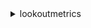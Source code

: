 <details><summary>lookoutmetrics</summary><blockquote>

- **<details><summary>activate-anomaly-detector</summary><blockquote>**

  * --anomaly-detector-arn
  * --cli-input-json
  * --cli-input-yaml
  * --generate-cli-skeleton


- **<details><summary>back-test-anomaly-detector</summary><blockquote>**

  * --anomaly-detector-arn
  * --cli-input-json
  * --cli-input-yaml
  * --generate-cli-skeleton


- **<details><summary>create-alert</summary><blockquote>**

  * --alert-name
  * --alert-sensitivity-threshold
  * --alert-description
  * --anomaly-detector-arn
  * --action
  * --tags
  * --cli-input-json
  * --cli-input-yaml
  * --generate-cli-skeleton


- **<details><summary>create-anomaly-detector</summary><blockquote>**

  * --anomaly-detector-name
  * --anomaly-detector-description
  * --anomaly-detector-config
  * --kms-key-arn
  * --tags
  * --cli-input-json
  * --cli-input-yaml
  * --generate-cli-skeleton


- **<details><summary>create-metric-set</summary><blockquote>**

  * --anomaly-detector-arn
  * --metric-set-name
  * --metric-set-description
  * --metric-list
  * --offset
  * --timestamp-column
  * --dimension-list
  * --metric-set-frequency
  * --metric-source
  * --timezone
  * --tags
  * --cli-input-json
  * --cli-input-yaml
  * --generate-cli-skeleton


- **<details><summary>delete-alert</summary><blockquote>**

  * --alert-arn
  * --cli-input-json
  * --cli-input-yaml
  * --generate-cli-skeleton


- **<details><summary>delete-anomaly-detector</summary><blockquote>**

  * --anomaly-detector-arn
  * --cli-input-json
  * --cli-input-yaml
  * --generate-cli-skeleton


- **<details><summary>describe-alert</summary><blockquote>**

  * --alert-arn
  * --cli-input-json
  * --cli-input-yaml
  * --generate-cli-skeleton


- **<details><summary>describe-anomaly-detection-executions</summary><blockquote>**

  * --anomaly-detector-arn
  * --timestamp
  * --max-results
  * --next-token
  * --cli-input-json
  * --cli-input-yaml
  * --generate-cli-skeleton


- **<details><summary>describe-anomaly-detector</summary><blockquote>**

  * --anomaly-detector-arn
  * --cli-input-json
  * --cli-input-yaml
  * --generate-cli-skeleton


- **<details><summary>describe-metric-set</summary><blockquote>**

  * --metric-set-arn
  * --cli-input-json
  * --cli-input-yaml
  * --generate-cli-skeleton


- **<details><summary>get-anomaly-group</summary><blockquote>**

  * --anomaly-group-id
  * --anomaly-detector-arn
  * --cli-input-json
  * --cli-input-yaml
  * --generate-cli-skeleton


- **<details><summary>get-feedback</summary><blockquote>**

  * --anomaly-detector-arn
  * --anomaly-group-time-series-feedback
  * --max-results
  * --next-token
  * --cli-input-json
  * --cli-input-yaml
  * --generate-cli-skeleton


- **<details><summary>get-sample-data</summary><blockquote>**

  * --s3-source-config
  * --cli-input-json
  * --cli-input-yaml
  * --generate-cli-skeleton


- **<details><summary>help</summary><blockquote>**

  * 


- **<details><summary>list-alerts</summary><blockquote>**

  * --anomaly-detector-arn
  * --next-token
  * --max-results
  * --cli-input-json
  * --cli-input-yaml
  * --generate-cli-skeleton


- **<details><summary>list-anomaly-detectors</summary><blockquote>**

  * --max-results
  * --next-token
  * --cli-input-json
  * --cli-input-yaml
  * --generate-cli-skeleton


- **<details><summary>list-anomaly-group-summaries</summary><blockquote>**

  * --anomaly-detector-arn
  * --sensitivity-threshold
  * --max-results
  * --next-token
  * --cli-input-json
  * --cli-input-yaml
  * --generate-cli-skeleton


- **<details><summary>list-anomaly-group-time-series</summary><blockquote>**

  * --anomaly-detector-arn
  * --anomaly-group-id
  * --metric-name
  * --max-results
  * --next-token
  * --cli-input-json
  * --cli-input-yaml
  * --generate-cli-skeleton


- **<details><summary>list-metric-sets</summary><blockquote>**

  * --anomaly-detector-arn
  * --max-results
  * --next-token
  * --cli-input-json
  * --cli-input-yaml
  * --generate-cli-skeleton


- **<details><summary>list-tags-for-resource</summary><blockquote>**

  * --resource-arn
  * --cli-input-json
  * --cli-input-yaml
  * --generate-cli-skeleton


- **<details><summary>put-feedback</summary><blockquote>**

  * --anomaly-detector-arn
  * --anomaly-group-time-series-feedback
  * --cli-input-json
  * --cli-input-yaml
  * --generate-cli-skeleton


- **<details><summary>tag-resource</summary><blockquote>**

  * --resource-arn
  * --tags
  * --cli-input-json
  * --cli-input-yaml
  * --generate-cli-skeleton


- **<details><summary>untag-resource</summary><blockquote>**

  * --resource-arn
  * --tag-keys
  * --cli-input-json
  * --cli-input-yaml
  * --generate-cli-skeleton


- **<details><summary>update-anomaly-detector</summary><blockquote>**

  * --anomaly-detector-arn
  * --kms-key-arn
  * --anomaly-detector-description
  * --anomaly-detector-config
  * --cli-input-json
  * --cli-input-yaml
  * --generate-cli-skeleton


- **<details><summary>update-metric-set</summary><blockquote>**

  * --metric-set-arn
  * --metric-set-description
  * --metric-list
  * --offset
  * --timestamp-column
  * --dimension-list
  * --metric-set-frequency
  * --metric-source
  * --cli-input-json
  * --cli-input-yaml
  * --generate-cli-skeleton


</blockquote></details>
</blockquote></details>
</blockquote></details>
</blockquote></details>
</blockquote></details>
</blockquote></details>
</blockquote></details>
</blockquote></details>
</blockquote></details>
</blockquote></details>
</blockquote></details>
</blockquote></details>
</blockquote></details>
</blockquote></details>
</blockquote></details>
</blockquote></details>
</blockquote></details>
</blockquote></details>
</blockquote></details>
</blockquote></details>
</blockquote></details>
</blockquote></details>
</blockquote></details>
</blockquote></details>
</blockquote></details>
</blockquote></details>
</blockquote></details>
